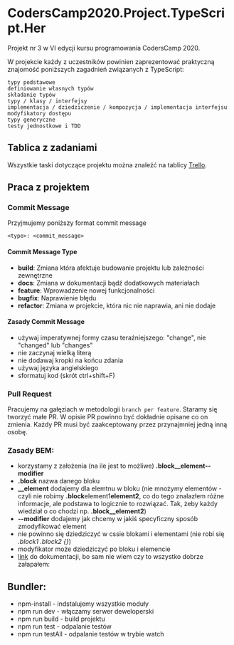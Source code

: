 # CodersCamp2020.Project.TypeScript.Her

Projekt nr 3 w VI edycji kursu programowania CodersCamp 2020.

W projekcie każdy z uczestników powinien zaprezentować praktyczną znajomość poniższych zagadnień związanych z TypeScript:

```
typy podstawowe
definiowanie własnych typów
składanie typów
typy / klasy / interfejsy
implementacja / dziedziczenie / kompozycja / implementacja interfejsu
modyfikatory dostępu
typy generyczne
testy jednostkowe i TDD
```

## Tablica z zadaniami

Wszystkie taski dotyczące projektu można znaleźć na tablicy [Trello](https://trello.com/b/HzFTZcYy/project-3-typescript-her).

## Praca z projektem

### Commit Message

Przyjmujemy poniższy format commit message

```
<type>: <commit_message>
```

#### Commit Message Type

- **build**: Zmiana która afektuje budowanie projektu lub zależności zewnętrzne
- **docs**: Zmiana w dokumentacji bądź dodatkowych materiałach
- **feature**: Wprowadzenie nowej funkcjonalności
- **bugfix**: Naprawienie błędu
- **refactor**: Zmiana w projekcie, która nic nie naprawia, ani nie dodaje

#### Zasady Commit Message

- używaj imperatywnej formy czasu teraźniejszego: "change", nie "changed" lub "changes"
- nie zaczynaj wielką literą
- nie dodawaj kropki na końcu zdania
- używaj języka angielskiego
- sformatuj kod (skrót ctrl+shift+F)

### Pull Request

Pracujemy na gałęziach w metodologii `branch per feature`.
Staramy się tworzyć małe PR. W opisie PR powinno być dokładnie opisane
co on zmienia. Każdy PR musi być zaakceptowany przez przynajmniej jedną
inną osobę.

### Zasady BEM:

- korzystamy z założenia (na ile jest to możliwe) **.block\_\_element--modifier**
- **.block** nazwa danego bloku
- **\_\_element** dodajemy dla elemtnu w bloku (nie mnożymy elementów - czyli nie robimy **.block**element1**element2**, co do tego znalazłem różne informacje, ale podstawa to logicznie to rozwiązać. Tak, żeby każdy wiedział o co chodzi np. **.block\_\_element2**)
- **--modifier** dodajemy jak chcemy w jakiś specyficzny sposób zmodyfikować element
- nie powinno się dziedziczyć w cssie blokami i elementami (nie robi się _.block1 .block2 {}_)
- modyfikator może dziedziczyć po bloku i elemencie
- [link](http://getbem.com/naming/) do dokumentacji, bo sam nie wiem czy to wszystko dobrze załapałem:

## Bundler:

- npm-install - indstalujemy wszystkie moduły
- npm run dev - włączamy serwer deweloperski
- npm run build - build projektu
- npm run test - odpalanie testów
- npm run testAll - odpalanie testów w trybie watch
